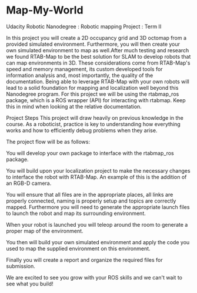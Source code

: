 # Map-My-World
Udacity Robotic Nanodegree : Robotic mapping Project : Term II 

In this project you will create a 2D occupancy grid and 3D octomap from a provided simulated environment. Furthermore, you will then create your own simulated environment to map as well.After much testing and research we found RTAB-Map to be the best solution for SLAM to develop robots that can map environments in 3D. These considerations come from RTAB-Map's speed and memory management, its custom developed tools for information analysis and, most importantly, the quality of the documentation. Being able to leverage RTAB-Map with your own robots will lead to a solid foundation for mapping and localization well beyond this Nanodegree program. For this project we will be using the rtabmap_ros package, which is a ROS wrapper (API) for interacting with rtabmap. Keep this in mind when looking at the relative documentation.


Project Steps
This project will draw heavily on previous knowledge in the course. As a roboticist, practice is key to understanding how everything works and how to efficiently debug problems when they arise.

The project flow will be as follows:

You will develop your own package to interface with the rtabmap_ros package.

You will build upon your localization project to make the necessary changes to interface the robot with RTAB-Map. An example of this is the addition of an RGB-D camera.

You will ensure that all files are in the appropriate places, all links are properly connected, naming is properly setup and topics are correctly mapped. Furthermore you will need to generate the appropriate launch files to launch the robot and map its surrounding environment.

When your robot is launched you will teleop around the room to generate a proper map of the environment.

You then will build your own simulated environment and apply the code you used to map the supplied environment on this environment.

Finally you will create a report and organize the required files for submission.

We are excited to see you grow with your ROS skills and we can't wait to see what you build!
